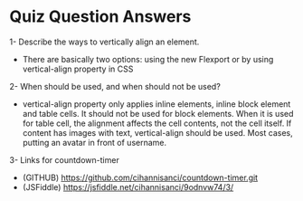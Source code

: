 
# Quiz Question Answers

1- Describe the ways to vertically align an element.
  
  * There are basically two options: using the new Flexport or by using vertical-align property in CSS

2- When should be used, and when should not be used?

  * vertical-align property only applies inline elements, inline block element and table cells. It should not be used for block elements. When it is used for table cell, the alignment affects the cell contents, not the cell itself.
  If content has images with text, vertical-align should be used. Most cases, putting an avatar in front of username.

3- Links for countdown-timer 
  
  * (GITHUB) https://github.com/cihannisanci/countdown-timer.git
  * (JSFiddle) https://jsfiddle.net/cihannisanci/9odnvw74/3/